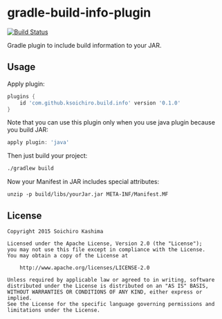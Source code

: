 # gradle-build-info-plugin

[![Build Status](https://travis-ci.org/ksoichiro/gradle-build-info-plugin.svg?branch=master)](https://travis-ci.org/ksoichiro/gradle-build-info-plugin)

Gradle plugin to include build information to your JAR.

## Usage

Apply plugin:

```gradle
plugins {
    id 'com.github.ksoichiro.build.info' version '0.1.0'
}
```

Note that you can use this plugin only when you use java plugin because you build JAR:

```gradle
apply plugin: 'java'
```

Then just build your project:

```sh
./gradlew build
```

Now your Manifest in JAR includes special attributes:

```
unzip -p build/libs/yourJar.jar META-INF/Manifest.MF
```

## License

    Copyright 2015 Soichiro Kashima

    Licensed under the Apache License, Version 2.0 (the "License");
    you may not use this file except in compliance with the License.
    You may obtain a copy of the License at

        http://www.apache.org/licenses/LICENSE-2.0

    Unless required by applicable law or agreed to in writing, software
    distributed under the License is distributed on an "AS IS" BASIS,
    WITHOUT WARRANTIES OR CONDITIONS OF ANY KIND, either express or implied.
    See the License for the specific language governing permissions and
    limitations under the License.
